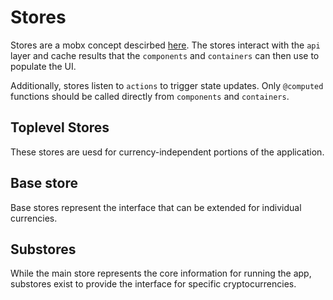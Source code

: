 # Stores

Stores are a mobx concept descirbed [here](https://mobx.js.org/best/store.html). The stores interact with the `api` layer and cache results that the `components` and `containers` can then use to populate the UI.

Additionally, stores listen to `actions` to trigger state updates. Only `@computed` functions should be called directly from `components` and `containers`.

## Toplevel Stores

These stores are uesd for currency-independent portions of the application.

## Base store

Base stores represent the interface that can be extended for individual currencies.

## Substores

While the main store represents the core information for running the app, substores exist to provide the interface for specific cryptocurrencies.
